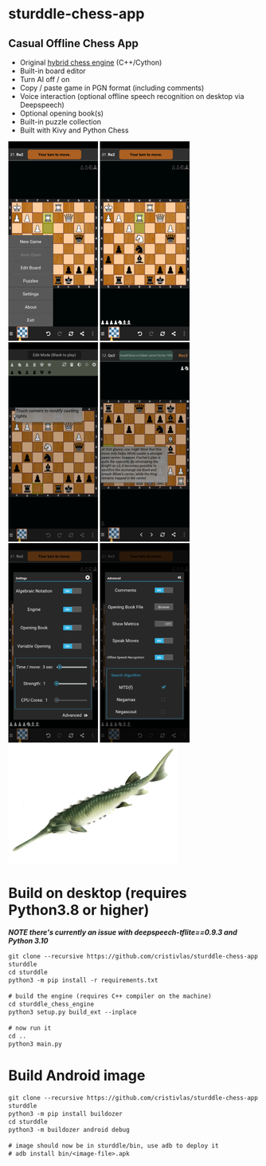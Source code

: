 # sturddle-chess-app
## Casual Offline Chess App
- Original <a href="https://github.com/cristivlas/sturddle-chess-engine">hybrid chess engine</a> (C++/Cython)
- Built-in board editor
- Turn AI off / on
- Copy / paste game in PGN format (including comments)
- Voice interaction (optional offline speech recognition on desktop via Deepspeech)
- Optional opening book(s)
- Built-in puzzle collection
- Built with Kivy and Python Chess

![Alt text](/screenshots/Screenshot_Menu.png?raw=true "Menu")
![Alt text](/screenshots/Screenshot_Game.png?raw=true "Game")
![Alt text](/screenshots/Screenshot_EditMode.png?raw=true "Editor")
![Alt text](/screenshots/Screenshot_PNGViewer.png?raw=true "PGN Viewer")
![Alt text](/screenshots/Screenshot_Settings.png?raw=true "Settings")
![Alt text](/screenshots/Screenshot_AdvSettings.png?raw=true "Advanced Settings")
<a href="https://en.wikipedia.org/wiki/Sturddlefish"><img src="images/sturddlefish.png" height="240px"><a/>
# Build on desktop (requires Python3.8 or higher)
***NOTE there's currently an issue with deepspeech-tflite==0.9.3 and Python 3.10***
```
git clone --recursive https://github.com/cristivlas/sturddle-chess-app sturddle
cd sturddle
python3 -m pip install -r requirements.txt

# build the engine (requires C++ compiler on the machine)
cd sturddle_chess_engine                                               
python3 setup.py build_ext --inplace 

# now run it
cd ..
python3 main.py
```

# Build Android image
```
git clone --recursive https://github.com/cristivlas/sturddle-chess-app sturddle
python3 -m pip install buildozer
cd sturddle
python3 -m buildozer android debug

# image should now be in sturddle/bin, use adb to deploy it
# adb install bin/<image-file>.apk

```
